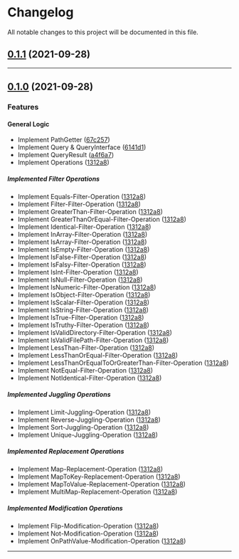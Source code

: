 <!--- BEGIN HEADER -->
# Changelog

All notable changes to this project will be documented in this file.
<!--- END HEADER -->

## [0.1.1](https://github.com/RiktaD/php-query/compare/v0.1.0...v0.1.1) (2021-09-28)
---

## [0.1.0](https://github.com/RiktaD/php-query/compare/d65e1955ca44bc3bc25b650eedf02cbc19382263...v0.1.0) (2021-09-28)
### Features

#### General Logic
* Implement PathGetter ([67c257](https://github.com/RiktaD/php-query/commit/67c2578f00301ab6dd22e2f257bd784ed8b34e4f))
* Implement Query & QueryInterface ([6141d1](https://github.com/RiktaD/php-query/commit/6141d107e4b20b705394033dca572b7e3fe15e92))
* Implement QueryResult ([a4f6a7](https://github.com/RiktaD/php-query/commit/a4f6a77b11a0db97cc7ecb96f95f63b6e6a8ca3d))
* Implement Operations ([1312a8](https://github.com/RiktaD/php-query/commit/1312a8e5338637dd6dde5820d4d2aa7ad6f83f44))

##### Implemented Filter Operations
* Implement Equals-Filter-Operation ([1312a8](https://github.com/RiktaD/php-query/commit/1312a8e5338637dd6dde5820d4d2aa7ad6f83f44))
* Implement Filter-Filter-Operation ([1312a8](https://github.com/RiktaD/php-query/commit/1312a8e5338637dd6dde5820d4d2aa7ad6f83f44))
* Implement GreaterThan-Filter-Operation ([1312a8](https://github.com/RiktaD/php-query/commit/1312a8e5338637dd6dde5820d4d2aa7ad6f83f44))
* Implement GreaterThanOrEqual-Filter-Operation ([1312a8](https://github.com/RiktaD/php-query/commit/1312a8e5338637dd6dde5820d4d2aa7ad6f83f44))
* Implement Identical-Filter-Operation ([1312a8](https://github.com/RiktaD/php-query/commit/1312a8e5338637dd6dde5820d4d2aa7ad6f83f44))
* Implement InArray-Filter-Operation ([1312a8](https://github.com/RiktaD/php-query/commit/1312a8e5338637dd6dde5820d4d2aa7ad6f83f44))
* Implement IsArray-Filter-Operation ([1312a8](https://github.com/RiktaD/php-query/commit/1312a8e5338637dd6dde5820d4d2aa7ad6f83f44))
* Implement IsEmpty-Filter-Operation ([1312a8](https://github.com/RiktaD/php-query/commit/1312a8e5338637dd6dde5820d4d2aa7ad6f83f44))
* Implement IsFalse-Filter-Operation ([1312a8](https://github.com/RiktaD/php-query/commit/1312a8e5338637dd6dde5820d4d2aa7ad6f83f44))
* Implement IsFalsy-Filter-Operation ([1312a8](https://github.com/RiktaD/php-query/commit/1312a8e5338637dd6dde5820d4d2aa7ad6f83f44))
* Implement IsInt-Filter-Operation ([1312a8](https://github.com/RiktaD/php-query/commit/1312a8e5338637dd6dde5820d4d2aa7ad6f83f44))
* Implement IsNull-Filter-Operation ([1312a8](https://github.com/RiktaD/php-query/commit/1312a8e5338637dd6dde5820d4d2aa7ad6f83f44))
* Implement IsNumeric-Filter-Operation ([1312a8](https://github.com/RiktaD/php-query/commit/1312a8e5338637dd6dde5820d4d2aa7ad6f83f44))
* Implement IsObject-Filter-Operation ([1312a8](https://github.com/RiktaD/php-query/commit/1312a8e5338637dd6dde5820d4d2aa7ad6f83f44))
* Implement IsScalar-Filter-Operation ([1312a8](https://github.com/RiktaD/php-query/commit/1312a8e5338637dd6dde5820d4d2aa7ad6f83f44))
* Implement IsString-Filter-Operation ([1312a8](https://github.com/RiktaD/php-query/commit/1312a8e5338637dd6dde5820d4d2aa7ad6f83f44))
* Implement IsTrue-Filter-Operation ([1312a8](https://github.com/RiktaD/php-query/commit/1312a8e5338637dd6dde5820d4d2aa7ad6f83f44))
* Implement IsTruthy-Filter-Operation ([1312a8](https://github.com/RiktaD/php-query/commit/1312a8e5338637dd6dde5820d4d2aa7ad6f83f44))
* Implement IsValidDirectory-Filter-Operation ([1312a8](https://github.com/RiktaD/php-query/commit/1312a8e5338637dd6dde5820d4d2aa7ad6f83f44))
* Implement IsValidFilePath-Filter-Operation ([1312a8](https://github.com/RiktaD/php-query/commit/1312a8e5338637dd6dde5820d4d2aa7ad6f83f44))
* Implement LessThan-Filter-Operation ([1312a8](https://github.com/RiktaD/php-query/commit/1312a8e5338637dd6dde5820d4d2aa7ad6f83f44))
* Implement LessThanOrEqual-Filter-Operation ([1312a8](https://github.com/RiktaD/php-query/commit/1312a8e5338637dd6dde5820d4d2aa7ad6f83f44))
* Implement LessThanOrEqualToOrGreaterThan-Filter-Operation ([1312a8](https://github.com/RiktaD/php-query/commit/1312a8e5338637dd6dde5820d4d2aa7ad6f83f44))
* Implement NotEqual-Filter-Operation ([1312a8](https://github.com/RiktaD/php-query/commit/1312a8e5338637dd6dde5820d4d2aa7ad6f83f44))
* Implement NotIdentical-Filter-Operation ([1312a8](https://github.com/RiktaD/php-query/commit/1312a8e5338637dd6dde5820d4d2aa7ad6f83f44))

##### Implemented Juggling Operations
* Implement Limit-Juggling-Operation ([1312a8](https://github.com/RiktaD/php-query/commit/1312a8e5338637dd6dde5820d4d2aa7ad6f83f44))
* Implement Reverse-Juggling-Operation ([1312a8](https://github.com/RiktaD/php-query/commit/1312a8e5338637dd6dde5820d4d2aa7ad6f83f44))
* Implement Sort-Juggling-Operation ([1312a8](https://github.com/RiktaD/php-query/commit/1312a8e5338637dd6dde5820d4d2aa7ad6f83f44))
* Implement Unique-Juggling-Operation ([1312a8](https://github.com/RiktaD/php-query/commit/1312a8e5338637dd6dde5820d4d2aa7ad6f83f44))

##### Implemented Replacement Operations
* Implement Map-Replacement-Operation ([1312a8](https://github.com/RiktaD/php-query/commit/1312a8e5338637dd6dde5820d4d2aa7ad6f83f44))
* Implement MapToKey-Replacement-Operation ([1312a8](https://github.com/RiktaD/php-query/commit/1312a8e5338637dd6dde5820d4d2aa7ad6f83f44))
* Implement MapToValue-Replacement-Operation ([1312a8](https://github.com/RiktaD/php-query/commit/1312a8e5338637dd6dde5820d4d2aa7ad6f83f44))
* Implement MultiMap-Replacement-Operation ([1312a8](https://github.com/RiktaD/php-query/commit/1312a8e5338637dd6dde5820d4d2aa7ad6f83f44))

##### Implemented Modification Operations
* Implement Flip-Modification-Operation ([1312a8](https://github.com/RiktaD/php-query/commit/1312a8e5338637dd6dde5820d4d2aa7ad6f83f44))
* Implement Not-Modification-Operation ([1312a8](https://github.com/RiktaD/php-query/commit/1312a8e5338637dd6dde5820d4d2aa7ad6f83f44))
* Implement OnPathValue-Modification-Operation ([1312a8](https://github.com/RiktaD/php-query/commit/1312a8e5338637dd6dde5820d4d2aa7ad6f83f44))

---
